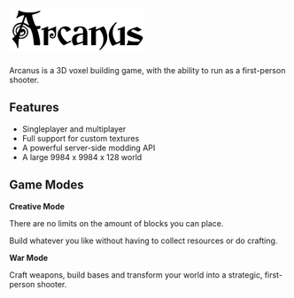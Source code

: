 ![Arcanus](https://raw.githubusercontent.com/World-of-Arcanus/Arcanus-Game/main/data/local/gui/logo-small.png)
============

Arcanus is a 3D voxel building game, with the ability to run as a first-person shooter. 

Features
--------

- Singleplayer and multiplayer
- Full support for custom textures
- A powerful server-side modding API
- A large 9984 x 9984 x 128 world

Game Modes
-----------

**Creative Mode**

There are no limits on the amount of blocks you can place.

Build whatever you like without having to collect resources or do crafting.

**War Mode**

Craft weapons, build bases and transform your world into a strategic, first-person shooter.
